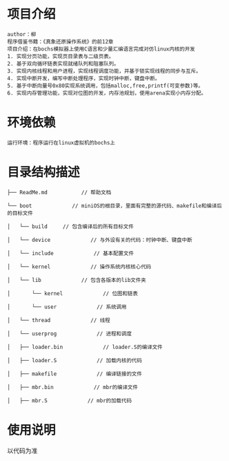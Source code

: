 # 项目介绍
    author：柳
    程序借鉴书籍：《真象还原操作系统》的前12章
    项目介绍：在bochs模拟器上使用C语言和少量汇编语言完成对仿linux内核的开发
    1. 实现分页功能，实现页目录表与二级页表。
    2. 基于双向循环链表实现就绪队列和阻塞队列。
    3. 实现内核线程和用户进程，实现线程调度功能，并基于锁实现线程的同步与互斥。
    4. 实现中断开发，编写中断处理程序，实现时钟中断，键盘中断。
    5. 基于中断向量号0x80实现系统调用，包括malloc,free,printf(可变参数)等。
    6. 实现内存管理功能，实现对位图的开发，内存池规划，使用arena实现小内存分配。
 
# 环境依赖
    运行环境：程序运行在linux虚拟机的bochs上
 
# 目录结构描述
    ├── ReadMe.md           // 帮助文档
    
    └── boot             // miniOS的根目录，里面有完整的源代码、makefile和编译后的目标文件
    
    │   └── build     // 包含编译后的所有目标文件
    
    │   └── device             // 与外设有关的代码：时钟中断、键盘中断
  
    │   └── include             // 基本配置文件
    
    │   └── kernel             // 操作系统内核核心代码
    
    │   └── lib             // 包含各版本的lib文件夹
    
    │       └── kernel             // 位图和链表
            
    │       └── user             // 系统调用
    
    │   └── thread             // 线程
    
    │   └── userprog             // 进程和调度
    
    │   ├── loader.bin             // loader.S的编译文件
    
    │   ├── loader.S             // 加载内核的代码
    
    │   ├── makefile             // 编译链接的文件
    
    │   ├── mbr.bin             // mbr的编译文件
    
    │   ├── mbr.S             // mbr的加载代码
    
# 使用说明
  以代码为准
 
 
 
